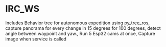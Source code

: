 # IRC_WS
Includes Behavior tree for autonomous expedition using py_tree_ros, capture panorama for every change in 15 degrees for 100 degrees,  detect angle between waypoint and yaw.,  Run 5 Esp32 cams at once, Capture image  when service is called
